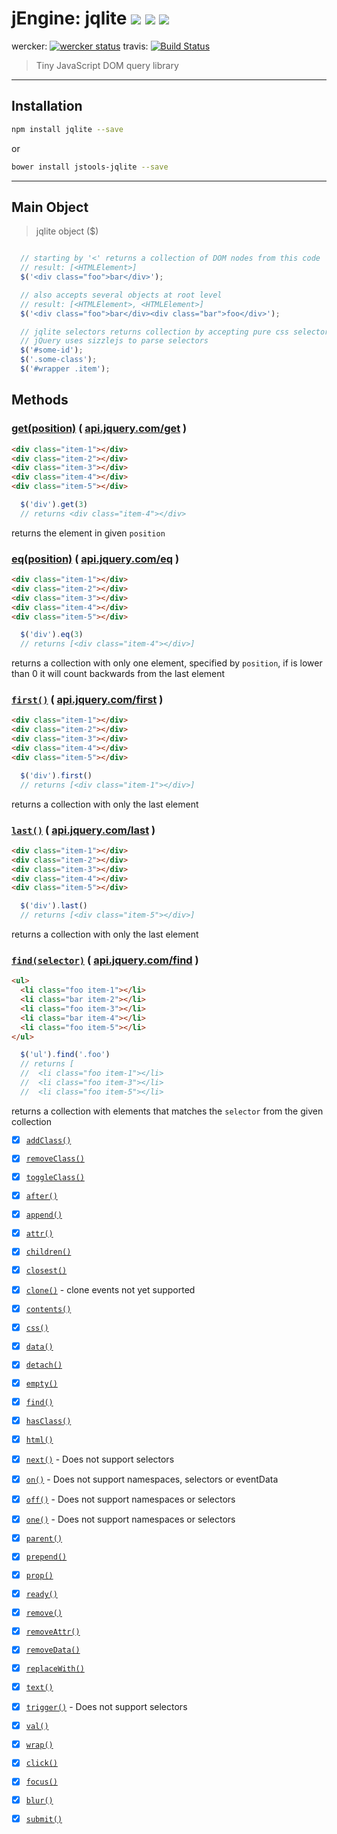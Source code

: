 jEngine: jqlite [![](https://img.shields.io/npm/v/jqlite.svg)](https://www.npmjs.com/package/jqlite) [![](https://img.shields.io/bower/v/jengine-jqlite.svg)](http://bower.io/search/?q=jengine-jqlite) [![](https://img.shields.io/npm/dm/jqlite.svg)](https://www.npmjs.com/package/jqlite)
==============================
wercker: [![wercker status](https://app.wercker.com/status/f436d6c59cd7ef60ac2aa2ff49ed8f7b/s "wercker status")](https://app.wercker.com/project/bykey/f436d6c59cd7ef60ac2aa2ff49ed8f7b)
travis: [![Build Status](https://travis-ci.org/jstools/jqlite.svg?branch=master)](https://travis-ci.org/jstools/jqlite)

> Tiny JavaScript DOM query library

-----------

## Installation

```.sh
npm install jqlite --save
```
  or
```.sh
bower install jstools-jqlite --save
```
-----------

## Main Object

> jqlite object ($)

``` js

  // starting by '<' returns a collection of DOM nodes from this code
  // result: [<HTMLElement>]
  $('<div class="foo">bar</div>');

  // also accepts several objects at root level
  // result: [<HTMLElement>, <HTMLElement>]
  $('<div class="foo">bar</div><div class="bar">foo</div>');

  // jqlite selectors returns collection by accepting pure css selectors
  // jQuery uses sizzlejs to parse selectors
  $('#some-id');
  $('.some-class');
  $('#wrapper .item');
```

## Methods

### [get(position)](http://api.jquery.com/get/) ( [api.jquery.com/get](http://api.jquery.com/get/) )

``` html
<div class="item-1"></div>
<div class="item-2"></div>
<div class="item-3"></div>
<div class="item-4"></div>
<div class="item-5"></div>
```
``` js
  $('div').get(3)
  // returns <div class="item-4"></div>
```
returns the element in given `position`

### [eq(position)](http://api.jquery.com/eq/) ( [api.jquery.com/eq](http://api.jquery.com/eq/) )

``` html
<div class="item-1"></div>
<div class="item-2"></div>
<div class="item-3"></div>
<div class="item-4"></div>
<div class="item-5"></div>
```
``` js
  $('div').eq(3)
  // returns [<div class="item-4"></div>]
```
returns a collection with only one element, specified by `position`, if is lower than 0 it will count backwards from the last element

### [`first()`](http://api.jquery.com/first/) ( [api.jquery.com/first](http://api.jquery.com/first/) )

``` html
<div class="item-1"></div>
<div class="item-2"></div>
<div class="item-3"></div>
<div class="item-4"></div>
<div class="item-5"></div>
```
``` js
  $('div').first()
  // returns [<div class="item-1"></div>]
```
returns a collection with only the last element

### [`last()`](http://api.jquery.com/last/) ( [api.jquery.com/last](http://api.jquery.com/last/) )

``` html
<div class="item-1"></div>
<div class="item-2"></div>
<div class="item-3"></div>
<div class="item-4"></div>
<div class="item-5"></div>
```
``` js
  $('div').last()
  // returns [<div class="item-5"></div>]
```
returns a collection with only the last element

### [`find(selector)`](http://api.jquery.com/find/) ( [api.jquery.com/find](http://api.jquery.com/find/) )

``` html
<ul>
  <li class="foo item-1"></li>
  <li class="bar item-2"></li>
  <li class="foo item-3"></li>
  <li class="bar item-4"></li>
  <li class="foo item-5"></li>
</ul>
```
``` js
  $('ul').find('.foo')
  // returns [
  //  <li class="foo item-1"></li>
  //  <li class="foo item-3"></li>
  //  <li class="foo item-5"></li>
```
returns a collection with elements that matches the `selector` from the given collection

- [x] [`addClass()`](http://api.jquery.com/addClass/)
- [x] [`removeClass()`](http://api.jquery.com/removeClass/)
- [x] [`toggleClass()`](http://api.jquery.com/toggleClass/)

- [x] [`after()`](http://api.jquery.com/after/)
- [x] [`append()`](http://api.jquery.com/append/)
- [x] [`attr()`](http://api.jquery.com/attr/)
- [x] [`children()`](http://api.jquery.com/children/)
- [x] [`closest()`](http://api.jquery.com/closest/)
- [x] [`clone()`](http://api.jquery.com/clone/) - clone events not yet supported
- [x] [`contents()`](http://api.jquery.com/contents/)
- [x] [`css()`](http://api.jquery.com/css/)
- [x] [`data()`](http://api.jquery.com/data/)
- [x] [`detach()`](http://api.jquery.com/detach/)
- [x] [`empty()`](http://api.jquery.com/empty/)
- [x] [`find()`](http://api.jquery.com/find/)
- [x] [`hasClass()`](http://api.jquery.com/hasClass/)
- [x] [`html()`](http://api.jquery.com/html/)
- [x] [`next()`](http://api.jquery.com/next/) - Does not support selectors
- [x] [`on()`](http://api.jquery.com/on/) - Does not support namespaces, selectors or eventData
- [x] [`off()`](http://api.jquery.com/off/) - Does not support namespaces or selectors
- [x] [`one()`](http://api.jquery.com/one/) - Does not support namespaces or selectors
- [x] [`parent()`](http://api.jquery.com/parent/)
- [x] [`prepend()`](http://api.jquery.com/prepend/)
- [x] [`prop()`](http://api.jquery.com/prop/)
- [x] [`ready()`](http://api.jquery.com/ready/)
- [x] [`remove()`](http://api.jquery.com/remove/)
- [x] [`removeAttr()`](http://api.jquery.com/removeAttr/)
- [x] [`removeData()`](http://api.jquery.com/removeData/)
- [x] [`replaceWith()`](http://api.jquery.com/replaceWith/)
- [x] [`text()`](http://api.jquery.com/text/)

- [x] [`trigger()`](http://api.jquery.com/trigger/) - Does not support selectors
- [x] [`val()`](http://api.jquery.com/val/)
- [x] [`wrap()`](http://api.jquery.com/wrap/)

- [x] [`click()`](http://api.jquery.com/click/)
- [x] [`focus()`](http://api.jquery.com/focus/)
- [x] [`blur()`](http://api.jquery.com/blur/)
- [x] [`submit()`](http://api.jquery.com/submit/)
